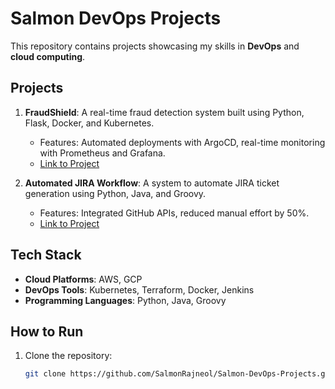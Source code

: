 # Salmon DevOps Projects

This repository contains projects showcasing my skills in **DevOps** and **cloud computing**.  

## Projects
1. **FraudShield**: A real-time fraud detection system built using Python, Flask, Docker, and Kubernetes.  
   - Features: Automated deployments with ArgoCD, real-time monitoring with Prometheus and Grafana.  
   - [Link to Project](#)  

2. **Automated JIRA Workflow**: A system to automate JIRA ticket generation using Python, Java, and Groovy.  
   - Features: Integrated GitHub APIs, reduced manual effort by 50%.  
   - [Link to Project](#)  

## Tech Stack
- **Cloud Platforms**: AWS, GCP  
- **DevOps Tools**: Kubernetes, Terraform, Docker, Jenkins  
- **Programming Languages**: Python, Java, Groovy  

## How to Run
1. Clone the repository:  
   ```bash
   git clone https://github.com/SalmonRajneol/Salmon-DevOps-Projects.git
